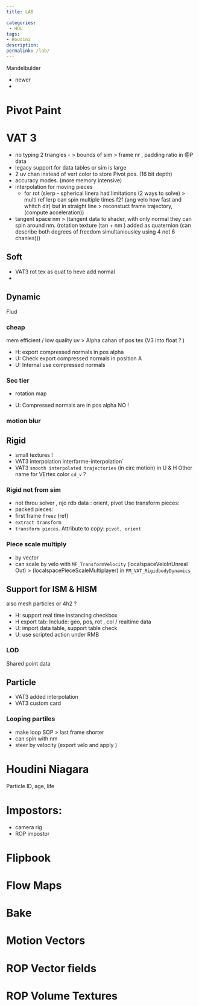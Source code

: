 ```yaml
---
title: LAB

categories:
 - HOU
tags:
- Houdini
description:
permalink: /lab/
---
```

Mandelbulder
- newer
-

# Pivot Paint


# VAT 3
- no typing 2 triangles - > bounds of sim  > frame nr , padding ratio in @P data
- legacy support for data tables or sim is large
- 2 uv chan instead of vert color to store Pivot pos. (16 bit depth)
- accuracy modes. (more memory intensive)
- interpolation for moving pieces
  - for rot (slerp - spherical linera had limitations (2 ways to solve) > multi ref lerp can spin multiple times f2f (ang velo how fast and whitch dir) but in straight line > reconstuct frame trajectory, (compute acceleration))
- tangent space nm > (tangent data to shader, with only normal they can spin around nm. (rotation texture (tan + nm ) added  as quaternion (can describe both degrees of freedom simultaniousley using 4 not 6 chanles)))

## Soft
- VAT3  rot tex as quat to heve add normal
-

## Dynamic
Flud

### cheap
mem efficient / low quality
uv > Alpha cahan of pos tex (V3 into float ? )
- H: export compressed normals in pos alpha
- U: Check export compressed normals in position A
- U: Internal use compressed normals

### Sec tier
+ rotation map
- U: Compressed normals are in pos alpha NO !

### motion blur

## Rigid
- small textures !
- VAT3 interpolation  interfarme-interpolation`
- VAT3 `smooth interpolated trajectories` (in circ motion)  in U & H
Other name for VErtex color `cd_v` ?

### Rigid not from sim
- not throu solver , njo rdb data : orient, pivot
Use transform pieces:
- packed pieces:
 - first frame `freez` (ref)
 - `extract transform`
 - `transform pieces`. Attribute to copy: `pivot, orient`

 
### Piece scale multiply
- by vector
- can scale by velo with `MF_TransformVelocity` (localspaceVeloInUnreal Out) > (localspacePieceScaleMultiplayer) in `FM_VAT_RigidbodyDynamics`

## Support for ISM & HISM
also mesh particles or 4h2 ?
- H: support real time instancing  checkbox
- H export tab: Include: geo, pos, rot , col / realtime data
- U: import data table, support table  check
- U: use scripted action under RMB

### LOD
Shared point data


## Particle
- VAT3 added  interpolation
- VAT3 custom card

### Looping partiles
- make loop SOP > last frame shorter
- can spin with nm
- steer by velocity  (export velo and apply )

# Houdini Niagara

Particle ID, age, life


# Impostors:

- camera rig
- ROP impostor


# Flipbook


# Flow Maps


# Bake

# Motion Vectors

# ROP Vector fields

# ROP Volume Textures
